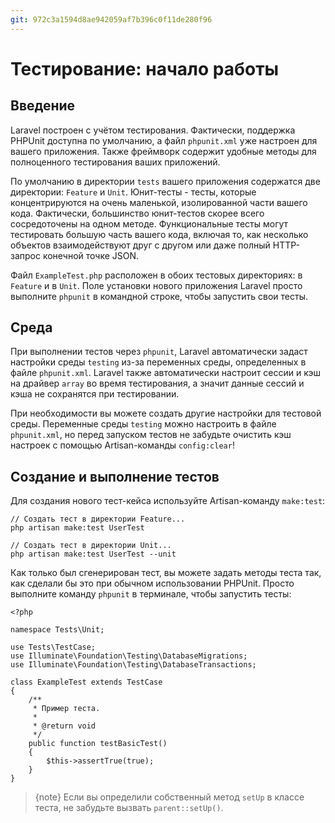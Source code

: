 ```yaml
---
git: 972c3a1594d8ae942059af7b396c0f11de280f96
---
```


# Тестирование: начало работы

<a name="introduction"></a>
## Введение

Laravel построен с учётом тестирования. Фактически, поддержка PHPUnit доступна по умолчанию, а файл `phpunit.xml` уже настроен для вашего приложения. Также фреймворк содержит удобные методы для полноценного тестирования ваших приложений.

По умолчанию в директории `tests` вашего приложения содержатся две директории: `Feature` и `Unit`. Юнит-тесты - тесты, которые концентрируются на очень маленькой, изолированной части вашего кода. Фактически, большинство юнит-тестов скорее всего сосредоточены на одном методе. Функциональные тесты могут тестировать большую часть вашего кода, включая то, как несколько объектов взаимодействуют друг с другом или даже полный HTTP-запрос конечной точке JSON.

Файл `ExampleTest.php` расположен в обоих тестовых директориях: в `Feature` и в `Unit`. Поле установки нового приложения Laravel просто выполните `phpunit` в командной строке, чтобы запустить свои тесты.

<a name="environment"></a>
## Среда

При выполнении тестов через `phpunit`, Laravel автоматически задаст настройки среды `testing` из-за переменных среды, определенных в файле `phpunit.xml`. Laravel также автоматически настроит сессии и кэш на драйвер `array` во время тестирования, а значит данные сессий и кэша не сохранятся при тестировании.

При необходимости вы можете создать другие настройки для тестовой среды. Переменные среды `testing` можно настроить в файле `phpunit.xml`, но перед запуском тестов не забудьте очистить кэш настроек с помощью Artisan-команды `config:clear`!

<a name="creating-and-running-tests"></a>
## Создание и выполнение тестов

Для создания нового тест-кейса используйте Artisan-команду `make:test`:

    // Создать тест в директории Feature...
    php artisan make:test UserTest

    // Создать тест в директории Unit...
    php artisan make:test UserTest --unit

Как только был сгенерирован тест, вы можете задать методы теста так, как сделали бы это при обычном использовании PHPUnit. Просто выполните команду `phpunit` в терминале, чтобы запустить тесты:

    <?php

    namespace Tests\Unit;

    use Tests\TestCase;
    use Illuminate\Foundation\Testing\DatabaseMigrations;
    use Illuminate\Foundation\Testing\DatabaseTransactions;

    class ExampleTest extends TestCase
    {
        /**
         * Пример теста.
         *
         * @return void
         */
        public function testBasicTest()
        {
            $this->assertTrue(true);
        }
    }

> {note} Если вы определили собственный метод `setUp` в классе теста, не забудьте вызвать `parent::setUp()`.
